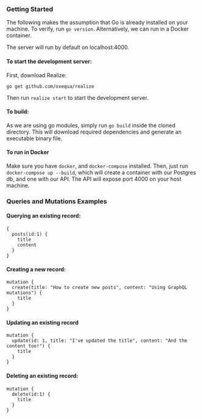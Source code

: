 ### Getting Started

The following makes the assumption that Go is already installed on your machine. To verify, run `go version`. Alternatively, we can run in a Docker container.

The server will run by default on localhost:4000.

#### To start the development server:

First, download Realize:

`go get github.com/oxequa/realize`

Then run `realize start` to start the development server.

#### To build:

As we are using go modules, simply run `go build` inside the cloned directory. This will download required dependencies and generate an executable binary file.

#### To run in Docker

Make sure you have `docker`, and `docker-compose` installed. Then, just run `docker-compose up --build`, which will create a container with our Postgres db, and one with our API. The API will expose port 4000 on your host machine.

### Queries and Mutations Examples

#### Querying an existing record:

```
{
  posts(id:1) {
    title
    content
  }
}
```

#### Creating a new record:

```
mutation {
  create(title: "How to create new posts", content: "Using GraphQL mutations") {
    title
  }
}
```

#### Updating an existing record

```
mutation {
  update(id: 1, title: "I've updated the title", content: "And the content too!") {
    title
  }
}
```

#### Deleting an existing record:

```
mutation {
  delete(id:1) {
    title
  }
}
```
